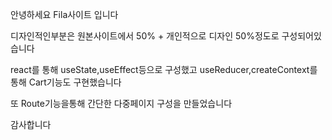 안녕하세요 Fila사이트 입니다

디자인적인부분은 원본사이트에서 50% + 개인적으로 디자인 50%정도로 구성되어있습니다

react를 통해 useState,useEffect등으로 구성했고 useReducer,createContext를 통해 Cart기능도 구현했습니다

또 Route기능을통해 간단한 다중페이지 구성을 만들었습니다

감사합니다

